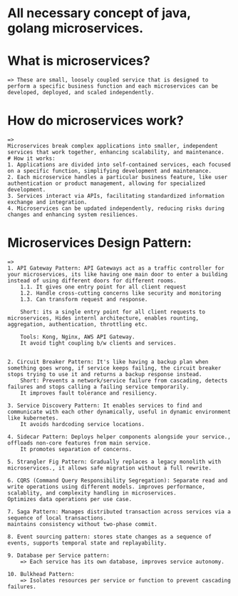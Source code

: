 # All necessary concept of java, golang microservices.
# What is microservices?
    => These are small, loosely coupled service that is designed to perform a specific business function and each microservices can be developed, deployed, and scaled independently.


# How do microservices work?
    =>
    Microservices break complex applications into smaller, independent services that work together, enhancing scalability, and maintenance.
    # How it works:
    1. Applications are divided into self-contained services, each focused on a specific function, simplifying development and maintenance.
    2. Each microservice handles a particular business feature, like user authentication or product management, allowing for specialized development.
    3. Services interact via APIs, facilitating standardized information exchange and integration.
    4. Microservices can be updated independently, reducing risks during changes and enhancing system resiliences.

# Microservices Design Pattern:
    =>
    1. API Gateway Pattern: API Gateways act as a traffic controller for your microservices, its like having one main door to enter a building instead of using different doors for different rooms.
        1.1. It gives one entry point for all client request
        1.2. Handle cross-cutting concerns like security and monitoring
        1.3. Can transform request and response.

        Short: its a single entry point for all client requests to microservices, Hides internl architecture, enables rounting, aggregation, authentication, throttling etc.

        Tools: Kong, Nginx, AWS API Gateway.
        It avoid tight coupling b/w clients and services.
    

    2. Circuit Breaker Pattern: It's like having a backup plan when something goes wrong, if service keeps failing, the circuit breaker stops trying to use it and returns a backup response instead.
        Short: Prevents a network/service failure from cascading, detects failures and stops calling a failing service temporarily.
        It improves fault tolerance and resiliency.

    3. Service Discovery Pattern: It enables services to find and communicate with each other dynamically, useful in dynamic environment like kubernetes.
        It avoids hardcoding service locations.

    4. Sidecar Pattern: Deploys helper components alongside your service., offloads non-core features from main service. 
        It promotes separation of concerns.

    5. Strangler Fig Pattern: Gradually replaces a legacy monolith with microservices., it allows safe migration without a full rewrite.

    6. CQRS (Command Query Responsibility Segregation): Separate read and write operations using different models. improves performance, scalablity, and complexity handling in microservices.
    Optimizes data operations per use case.

    7. Saga Pattern: Manages distributed transaction across services via a sequence of local transactions.
    maintains consistency without two-phase commit.

    8. Event sourcing pattern: stores state changes as a sequence of events, supports temporal state and replayability.

    9. Database per Service pattern:
        => Each service has its own database, improves service autonomy.

    10. Bulkhead Pattern:
        => Isolates resources per service or function to prevent cascading failures.
        
        
